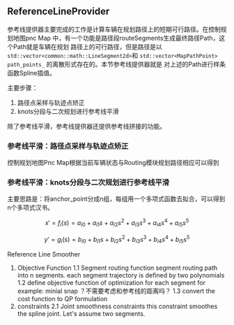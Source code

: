 ## ReferenceLineProvider
参考线提供器主要完成的工作是计算车辆在规划路径上的短期可行路径。在控制规划地图pnc Map
中，有一个功能是路径段routeSegments生成最终路径Path，这个Path就是车辆在规划
路径上的可行路径，但是路径是以`std::vector<common::math::LineSegment2d>`和
`std::vector<MapPathPoint> path_points_` 的离散形式存在的。本节参考线提供器就是
对上述的Path进行样条函数Spline插值。

主要步骤：
1. 路径点采样与轨迹点矫正
2. knots分段与二次规划进行参考线平滑

除了参考线平滑，参考线提供器还提供参考线拼接的功能。

### 参考线平滑：路径点采样与轨迹点矫正
控制规划地图Pnc Map根据当前车辆状态与Routing模块规划路径相应可以得到

### 参考线平滑：knots分段与二次规划进行参考线平滑
主要思路是：将anchor_point分成n组，每组用一个多项式函数去拟合，可以得到n个多项式汉书。

$$ x' = f_i(s) = a_{i0} + a_{i1}s + a_{i2}s^2 +a_{i3}s^3 + a_{i4}s^4 + a_{i5}s^5 $$

$$ y' = g_i(s) = b_{i0} + b_{i1}s + b_{i2}s^2 +b_{i3}s^3 + b_{i4}s^4 + b_{i5}s^5 $$

Reference Line Smoother
1. Objective Function
1.1 Segment routing function
segment routing path into n segments. each segment trajectory is defined by two polynomials
1.2 define objective function of optimization for each segment
for example: minial snap
    ？不需要考虑和参考线的距离吗？
1.3 convert  the cost function to QP formulation
2. constraints
2.1 Joint smoothness constraints
    this constraint smoothes the spline joint. Let's assume two segments.

